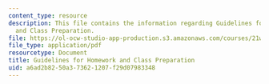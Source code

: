 ```yaml
---
content_type: resource
description: This file contains the information regarding Guidelines for Homework
  and Class Preparation.
file: https://ol-ocw-studio-app-production.s3.amazonaws.com/courses/21w-022-03-writing-and-experience-reading-and-writing-autobiography-spring-2014/a6ad2b8250a373621207f29d07983348_MIT21W_022_03S14_guide.pdf
file_type: application/pdf
resourcetype: Document
title: Guidelines for Homework and Class Preparation
uid: a6ad2b82-50a3-7362-1207-f29d07983348
---
```

